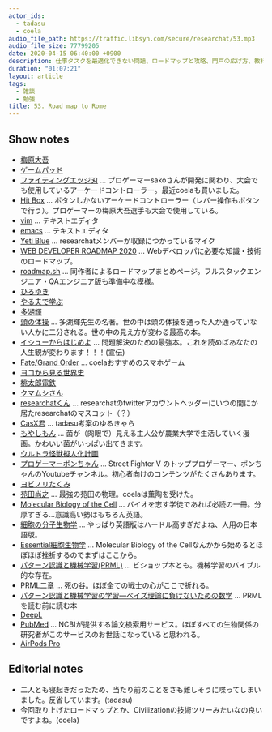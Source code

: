 ```yaml
---
actor_ids:
  - tadasu
  - coela
audio_file_path: https://traffic.libsyn.com/secure/researchat/53.mp3
audio_file_size: 77799205
date: 2020-04-15 06:40:00 +0900
description: 仕事タスクを最適化できない問題、ロードマップと攻略、門戸の広げ方、教科書の読み方とウェブ授業、DeepLの使用感について話しました。
duration: "01:07:21"
layout: article
tags:
  - 雑談
  - 勉強
title: 53. Road map to Rome
---
```


## Show notes
- [梅原大吾](https://ja.wikipedia.org/wiki/%E6%A2%85%E5%8E%9F%E5%A4%A7%E5%90%BE)
- [ゲームパッド](https://ja.wikipedia.org/wiki/%E3%82%B2%E3%83%BC%E3%83%A0%E3%83%91%E3%83%83%E3%83%89)
- [ファイティングエッジ刃](https://hori.jp/products/p4/FE4/) ... プロゲーマーsakoさんが開発に関わり、大会でも使用しているアーケードコントローラー。最近coelaも買いました。
- [Hit Box](https://www.hitboxarcade.com/) ... ボタンしかないアーケードコントローラー（レバー操作もボタンで行う）。プロゲーマーの梅原大吾選手も大会で使用している。
- [vim](https://www.vim.org/) ... テキストエディタ
- [emacs](https://www.gnu.org/software/emacs/) ... テキストエディタ
- [Yeti Blue](https://www.amazon.co.jp/dp/B002VA464S/?tag=researchatf04-22) ... researchatメンバーが収録につかっているマイク
- [WEB DEVELOPER ROADMAP 2020](https://github.com/kamranahmedse/developer-roadmap) ... Webデベロッパに必要な知識・技術のロードマップ。
- [roadmap.sh](https://roadmap.sh) ... 同作者によるロードマップまとめページ。フルスタックエンジニア・QAエンジニア版も準備中な模様。
- [ひろゆき](https://ja.wikipedia.org/wiki/%E8%A5%BF%E6%9D%91%E5%8D%9A%E4%B9%8B)
- [やる夫で学ぶ](https://yaruo.fandom.com/wiki/%E3%82%AB%E3%83%86%E3%82%B4%E3%83%AA:%E5%AD%A6%E3%81%B6)
- [多湖輝](https://ja.wikipedia.org/wiki/%E5%A4%9A%E6%B9%96%E8%BC%9D)
- [頭の体操](https://www.amazon.co.jp/%E9%A0%AD%E3%81%AE%E4%BD%93%E6%93%8D-%E7%AC%AC%EF%BC%91%E9%9B%86%EF%BD%9E%E3%83%91%E3%82%BA%E3%83%AB%E3%83%BB%E3%82%AF%E3%82%A4%E3%82%BA%E3%81%A7%E8%84%B3%E3%83%9F%E3%82%BD%E3%82%92%E9%8D%9B%E3%81%88%E3%82%88%E3%81%86%EF%BD%9E-%E5%85%89%E6%96%87%E7%A4%BE%E7%9F%A5%E6%81%B5%E3%81%AE%E6%A3%AE%E6%96%87%E5%BA%AB-%E5%A4%9A%E6%B9%96-%E8%BC%9D-ebook/dp/B00H3FG5HW/?tag=researchatf04-22) ... 多湖輝先生の名著。世の中は頭の体操を通った人か通っていない人かに二分される。世の中の見え方が変わる最高の本。
- [イシューからはじめよ](https://www.amazon.co.jp/%E3%82%A4%E3%82%B7%E3%83%A5%E3%83%BC%E3%81%8B%E3%82%89%E3%81%AF%E3%81%98%E3%82%81%E3%82%88-%E2%80%95-%E7%9F%A5%E7%9A%84%E7%94%9F%E7%94%A3%E3%81%AE%E3%80%8C%E3%82%B7%E3%83%B3%E3%83%97%E3%83%AB%E3%81%AA%E6%9C%AC%E8%B3%AA%E3%80%8D-%E5%AE%89%E5%AE%85%E5%92%8C%E4%BA%BA-ebook/dp/B00MTL340G/?tag=researchatf04-22) ... 問題解決のための最強本。これを読めばあなたの人生観が変わります！！！(宣伝)
- [Fate/Grand Order](https://www.fate-go.jp/) ... coelaおすすめのスマホゲーム
- [ヨコから見る世界史](https://www.amazon.co.jp/dp/B07JVR76WM/?tag=researchatf04-22)
- [桃太郎電鉄](https://www.amazon.co.jp/%E3%81%BF%E3%82%93%E3%81%AA%E3%81%AE%E3%81%8A%E3%81%99%E3%81%99%E3%82%81%E3%82%BB%E3%83%AC%E3%82%AF%E3%82%B7%E3%83%A7%E3%83%B3-%E6%A1%83%E5%A4%AA%E9%83%8E%E9%9B%BB%E9%89%842010-%E6%88%A6%E5%9B%BD%E3%83%BB%E7%B6%AD%E6%96%B0%E3%81%AE%E3%83%92%E3%83%BC%E3%83%AD%E3%83%BC%E5%A4%A7%E9%9B%86%E5%90%88-%E3%81%AE%E5%B7%BB-Wii/dp/B004D29GVK/?tag=researchatf04-22)
- [クマムシさん](http://www.kumamushisan.net/)
- [researchatくん](https://twitter.com/researchat_fm/header_photo) ... researchatのtwitterアカウントヘッダーにいつの間にか居たresearchatのマスコット（？）
- [CasX君](https://twitter.com/researchat_fm/status/1248718294246404096?s=20) ... tadasu考案のゆるきゃら
- [もやしもん](https://www.amazon.co.jp/dp/B06XPC1KLW/?tag=researchatf04-22) ... 菌が（肉眼で）見える主人公が農業大学で生活していく漫画。かわいい菌がいっぱい出てきます。
- [ウルトラ怪獣擬人化計画](http://kaiju-gk.jp/) 
- [プロゲーマーボンちゃん](https://www.youtube.com/channel/UCJn2kguDu7hLn8rQGCUMgXQ) ... Street Fighter V のトッププロゲーマー、ボンちゃんのYoutubeチャンネル。初心者向けのコンテンツがたくさんあります。
- [ヨビノリたくみ](https://www.youtube.com/channel/UCqmWJJolqAgjIdLqK3zD1QQ)
- [苑田尚之](https://kwjkt.wicurio.com/index.php?%E8%8B%91%E7%94%B0%20%E5%B0%9A%E4%B9%8B) ... 最強の苑田の物理。coelaは薫陶を受けた。
- [Molecular Biology of the Cell](https://www.amazon.co.jp/Molecular-Biology-Cell-Bruce-Alberts/dp/0815344643/?tag=researchatf04-22) ... バイオを志す学徒であれば必読の一冊。分厚すぎる...意識高い勢はもちろん英語。
- [細胞の分子生物学](https://www.amazon.co.jp/%E7%B4%B0%E8%83%9E%E3%81%AE%E5%88%86%E5%AD%90%E7%94%9F%E7%89%A9%E5%AD%A6-%E7%AC%AC6%E7%89%88-%E7%AC%AC1%E7%AB%A0-%E7%B4%B0%E8%83%9E%E3%81%A8%E3%82%B2%E3%83%8E%E3%83%A0-%E7%B4%B0%E8%83%9E%E3%81%AE%E5%88%86%E5%AD%90%E7%94%9F%E7%89%A9%E5%AD%A6-%E7%AC%AC6%E7%89%88-ALBERTS-ebook/dp/B07FMPJ451/?tag=researchatf04-22) ... やっぱり英語版はハードル高すぎだよね、人用の日本語版。
- [Essential細胞生物学](https://www.amazon.co.jp/Essential%E7%B4%B0%E8%83%9E%E7%94%9F%E7%89%A9%E5%AD%A6-%E5%8E%9F%E6%9B%B8%E7%AC%AC4%E7%89%88-%E4%B8%AD%E6%9D%91-%E6%A1%82%E5%AD%90/dp/4524261990/?tag=researchatf04-22) ... Molecular Biology of the Cellなんかから始めるとほぼほぼ挫折するのでまずはここから。
- [パターン認識と機械学習(PRML)](https://www.amazon.co.jp/dp/4621061224/?tag=researchatf04-22) ... ビショップ本とも。機械学習のバイブル的な存在。
- PRML二章 ... 死の谷。ほぼ全ての戦士の心がここで折れる。
- [パターン認識と機械学習の学習―ベイズ理論に負けないための数学](https://www.amazon.co.jp/%E3%83%91%E3%82%BF%E3%83%BC%E3%83%B3%E8%AA%8D%E8%AD%98%E3%81%A8%E6%A9%9F%E6%A2%B0%E5%AD%A6%E7%BF%92%E3%81%AE%E5%AD%A6%E7%BF%92%E2%80%95%E3%83%99%E3%82%A4%E3%82%BA%E7%90%86%E8%AB%96%E3%81%AB%E8%B2%A0%E3%81%91%E3%81%AA%E3%81%84%E3%81%9F%E3%82%81%E3%81%AE%E6%95%B0%E5%AD%A6-%E5%85%89%E6%88%90-%E6%BB%8B%E7%94%9F/dp/4873100933/?tag=researchatf04-22) ... PRMLを読む前に読む本
- [DeepL](https://www.deepl.com/ja/home)
- [PubMed](https://www.ncbi.nlm.nih.gov/pubmed/) ... NCBIが提供する論文検索用サービス。ほぼすべての生物関係の研究者がこのサービスのお世話になっていると思われる。
- [AirPods Pro](https://www.apple.com/jp/airpods-pro/)

## Editorial notes
- 二人とも寝起きだったため、当たり前のことをさも難しそうに喋ってしまいました。反省しています。(tadasu)
- 今回取り上げたロードマップとか、Civilizationの技術ツリーみたいなの良いですよね。(coela)
